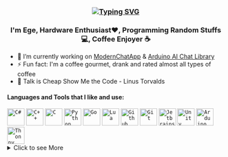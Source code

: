 ### <div align="center"> [![Typing SVG](https://readme-typing-svg.demolab.com?font=Montserrat+Medium+500&pause=1000&color=24F78F&center=true&random=false&width=435&lines=HELLO+WORLD!%F0%9F%91%8B;WELCOME+TO+MY+GITHUB+PAGE+%F0%9F%92%A4)](https://git.io/typing-svg)</div>

### <div align="center">I'm Ege, Hardware Enthusiast❤️, Programming Random Stuffs 💻, Coffee Enjoyer ☕</div>

- 🔭 I’m currently working on [ModernChatApp](https://github.com/bayeggex/ModernChatApp) & [Arduino AI Chat Library](https://github.com/bayeggex/Arduino-AI-Chat-Library)
- ⚡ Fun fact: I'm a coffee gourmet, drank and rated almost all types of coffee
- 🔧 Talk is Cheap Show Me the Code - Linus Torvalds

#### Languages and Tools that I like and use:

<div align="left">
  <code><img alt="C#" width="40px" src="https://cdn.jsdelivr.net/gh/devicons/devicon/icons/csharp/csharp-original.svg" " /></code>
  <code><img alt="C++" width="40px" src="https://cdn.jsdelivr.net/gh/devicons/devicon/icons/cplusplus/cplusplus-original.svg" " /></code> 
  <code><img alt="C" width="40px" src="https://cdn.jsdelivr.net/gh/devicons/devicon/icons/c/c-original.svg" " /></code> 
  <code><img alt="Python" width="40px" src="https://cdn.jsdelivr.net/gh/devicons/devicon/icons/python/python-original.svg"" /></code>
  <code><img alt="Go" width="40px" src="https://cdn.jsdelivr.net/gh/devicons/devicon/icons/go/go-original.svg" /></code>
  <code><img alt="Lua" width="40px" src="https://cdn.jsdelivr.net/gh/devicons/devicon/icons/lua/lua-original.svg" /></code>
  <code><img alt="Github" width="40px" src="https://cdn.jsdelivr.net/gh/devicons/devicon/icons/github/github-original.svg"" /></code>
  <code><img alt="Git" width="40px" src="https://cdn.jsdelivr.net/gh/devicons/devicon/icons/git/git-original.svg"" /></code>
  <code><img alt="Jetbrains Rider" width="40px" src="https://cdn.jsdelivr.net/gh/devicons/devicon/icons/rider/rider-original.svg" /></code>
  <code><img alt="Unity" width="40px" src="https://cdn.jsdelivr.net/gh/devicons/devicon/icons/unity/unity-original.svg" s" /></code>
  <code><img alt="Arduino IDE" width="40px" src="https://cdn.jsdelivr.net/gh/devicons/devicon/icons/arduino/arduino-original.svg"" /></code>  
  <code><img alt="Thonny" width="40px" src="https://upload.wikimedia.org/wikipedia/commons/e/e2/Thonny_logo.png?20181127113433" /></code>
</div>

<details>

<summary>Click to see More</summary>
<table>

#### Github Stats

![bayeggex's Stats](https://github-readme-stats.vercel.app/api?username=bayeggex&theme=dracula&show_icons=true&hide_border=true&count_private=true)

  ![bayeggex's Streak](https://github-readme-streak-stats.herokuapp.com/?user=bayeggex&theme=dracula&hide_border=true)

  ![bayeggex's Top Languages](https://github-readme-stats.vercel.app/api/top-langs/?username=bayeggex&theme=dracula&show_icons=true&hide_border=true&layout=compact)

#### Github Viewer Stats

  <p align="center"><img src="https://count.getloli.com/get/@:bayeggex" alt=":bayeggex" /></p>

</table>
</details>
